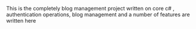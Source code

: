 This is the completely blog management project written on core c# , authentication operations, blog management and a number of features are written here
